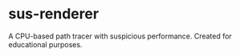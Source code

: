 # sus-renderer
A CPU-based path tracer with suspicious performance. Created for educational purposes.

